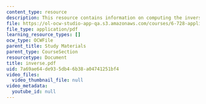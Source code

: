 ```yaml
---
content_type: resource
description: This resource contains information on computing the inverse fourier transform.
file: https://ol-ocw-studio-app-qa.s3.amazonaws.com/courses/6-728-applied-quantum-and-statistical-physics-fall-2006/7a69ae64de935db46b38a04741251bf4_inverse.pdf
file_type: application/pdf
learning_resource_types: []
ocw_type: OCWFile
parent_title: Study Materials
parent_type: CourseSection
resourcetype: Document
title: inverse.pdf
uid: 7a69ae64-de93-5db4-6b38-a04741251bf4
video_files:
  video_thumbnail_file: null
video_metadata:
  youtube_id: null
---
```

